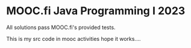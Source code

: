 # MOOC.fi Java Programming I 2023

All solutions pass MOOC.fi's provided tests. 

This is my src code in mooc activities hope it works....

